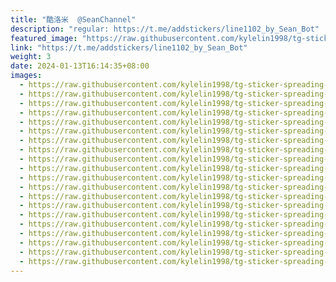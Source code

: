 ```yaml
---
title: "酷洛米  @SeanChannel"
description: "regular: https://t.me/addstickers/line1102_by_Sean_Bot"
featured_image: "https://raw.githubusercontent.com/kylelin1998/tg-sticker-spreading-worldwide-images/main/img/2fe9990c-a22e-47e6-802a-377d93f460fe.jpg"
link: "https://t.me/addstickers/line1102_by_Sean_Bot"
weight: 3
date: 2024-01-13T16:14:35+08:00
images:
  - https://raw.githubusercontent.com/kylelin1998/tg-sticker-spreading-worldwide-images/main/img/2fe9990c-a22e-47e6-802a-377d93f460fe.jpg
  - https://raw.githubusercontent.com/kylelin1998/tg-sticker-spreading-worldwide-images/main/img/e5f35328-ae3b-4d0b-81dd-27960f1056d7.jpg
  - https://raw.githubusercontent.com/kylelin1998/tg-sticker-spreading-worldwide-images/main/img/24f594e6-ec89-458f-96e3-e5e5e46ce2af.jpg
  - https://raw.githubusercontent.com/kylelin1998/tg-sticker-spreading-worldwide-images/main/img/5929b2a0-36ae-4d09-8303-8b3bc8a95e31.jpg
  - https://raw.githubusercontent.com/kylelin1998/tg-sticker-spreading-worldwide-images/main/img/a3493eb5-45ee-4527-b242-257b675aea8e.jpg
  - https://raw.githubusercontent.com/kylelin1998/tg-sticker-spreading-worldwide-images/main/img/5c93a640-05c5-4171-9ab6-77384ece6208.jpg
  - https://raw.githubusercontent.com/kylelin1998/tg-sticker-spreading-worldwide-images/main/img/db364f07-ebe9-44b8-8548-7143ba873458.jpg
  - https://raw.githubusercontent.com/kylelin1998/tg-sticker-spreading-worldwide-images/main/img/de038515-83cf-4e97-9460-346acb280b7f.jpg
  - https://raw.githubusercontent.com/kylelin1998/tg-sticker-spreading-worldwide-images/main/img/65822da4-9eb1-4ffc-b85f-f7d8776b3ba0.jpg
  - https://raw.githubusercontent.com/kylelin1998/tg-sticker-spreading-worldwide-images/main/img/2fae4732-c3dd-4b3f-99a9-dd1c78093fec.jpg
  - https://raw.githubusercontent.com/kylelin1998/tg-sticker-spreading-worldwide-images/main/img/763d7df0-2c29-4471-a586-dbd1f20da8a6.jpg
  - https://raw.githubusercontent.com/kylelin1998/tg-sticker-spreading-worldwide-images/main/img/a6ffc954-dd29-42cf-b57d-8f574e358b34.jpg
  - https://raw.githubusercontent.com/kylelin1998/tg-sticker-spreading-worldwide-images/main/img/19fcefa5-7b7e-4143-bd0f-8b7aa0184956.jpg
  - https://raw.githubusercontent.com/kylelin1998/tg-sticker-spreading-worldwide-images/main/img/71e20079-f825-45a2-8cf2-7f90c06005c8.jpg
  - https://raw.githubusercontent.com/kylelin1998/tg-sticker-spreading-worldwide-images/main/img/262802e5-f94e-4a95-9d0c-551928bbde46.jpg
  - https://raw.githubusercontent.com/kylelin1998/tg-sticker-spreading-worldwide-images/main/img/4e933b2a-f593-4383-bfa0-622089377210.jpg
  - https://raw.githubusercontent.com/kylelin1998/tg-sticker-spreading-worldwide-images/main/img/68d85795-9b8d-416c-814d-6d0340f45d06.jpg
  - https://raw.githubusercontent.com/kylelin1998/tg-sticker-spreading-worldwide-images/main/img/e105899f-69c3-4800-bf8c-eb7c7071eb6d.jpg
  - https://raw.githubusercontent.com/kylelin1998/tg-sticker-spreading-worldwide-images/main/img/90425084-2385-43db-a3d5-351bb279e324.jpg
  - https://raw.githubusercontent.com/kylelin1998/tg-sticker-spreading-worldwide-images/main/img/8e1ac4ff-0eb5-426c-9402-121035f7df1c.jpg
---
```

